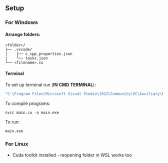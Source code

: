 ## Setup

### For Windows
#### Arrange folders:
```
<folder>/
├── .vscode/
|    ├── c_cpp_properties.json
|    └── tasks.json
└── <filename>.cu
```

#### Terminal
To set up terminal run (__IN CMD TERMINAL__):
```cmd
"C:\Program Files\Microsoft Visual Studio\2022\Community\VC\Auxiliary\Build\vcvars64.bat" 
```
To compile programs:
```cl
nvcc main.cu -o main.exe
```
To run:
```cl
main.exe
```

### For Linux
- Cuda toolkit installed - reopening folder in WSL works too